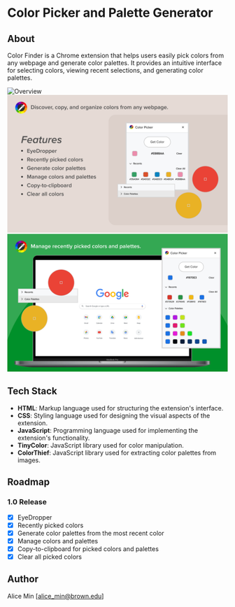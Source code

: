 # Color Picker and Palette Generator

## About
Color Finder is a Chrome extension that helps users easily pick colors from any webpage and generate color palettes. It provides an intuitive interface for selecting colors, viewing recent selections, and generating color palettes. 

![Overview](images/overview.png)
![Features](images/overview2.png)
![Overview](images/overview3.png)

## Tech Stack
- **HTML**: Markup language used for structuring the extension's interface.
- **CSS**: Styling language used for designing the visual aspects of the extension.
- **JavaScript**: Programming language used for implementing the extension's functionality.
- **TinyColor**: JavaScript library used for color manipulation.
- **ColorThief**: JavaScript library used for extracting color palettes from images.

## Roadmap
### 1.0 Release
- [x] EyeDropper
- [x] Recently picked colors
- [x] Generate color palettes from the most recent color
- [x] Manage colors and palettes
- [x] Copy-to-clipboard for picked colors and palettes
- [x] Clear all picked colors

## Author
Alice Min [alice_min@brown.edu]

